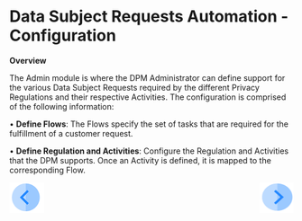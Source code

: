 # Data Subject Requests Automation - Configuration

**Overview**

The Admin module is where the DPM Administrator can define support for the various Data Subject Requests required by the different Privacy Regulations and their respective Activities.
The configuration is comprised of the following information:

•	<b>Define Flows</b>: The Flows specify the set of tasks that are required for the fulfillment of a customer request.

• <b>Define Regulation and Activities</b>: Configure the Regulation and Activities that the DPM supports. Once an Activity is defined, it is mapped to the corresponding Flow.



[![Previous](/articles/DPM/images/Previous.png)](/articles/DPM/02_Admin_Module/01_Admin_Module_Overview.md)[<img align="right" width="60" height="54" src="/articles/DPM/images/Next.png">](/articles/DPM/02_Admin_Module/03_Flows.md)
